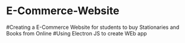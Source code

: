 # E-Commerce-Website
#Creating a E-Commerce Website for students to buy Stationaries and Books from Online
#Using Electron JS to create WEb app
